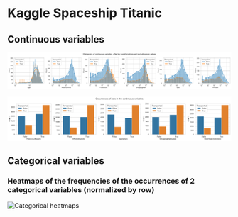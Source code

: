 # Kaggle Spaceship Titanic

## Continuous variables

![Continuous histograms](https://github.com/BosZon5/miscellanea/blob/main/3-kaggle-challenges/3-spaceship-titanic/images/Continuous_variables_histograms_logs.png)

![Continuous 0 counts](https://github.com/BosZon5/miscellanea/blob/main/3-kaggle-challenges/3-spaceship-titanic/images/ZeroIndicators_absolute_frequencies.png)

## Categorical variables

### Heatmaps of the frequencies of the occurrences of 2 categorical variables (normalized by row)
![Categorical heatmaps](https://github.com/BosZon5/miscellanea/blob/main/3-kaggle-challenges/3-spaceship-titanic/images/Categorical_heatmaps.png)
